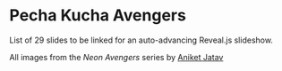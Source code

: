 # Pecha Kucha Avengers

List of 29 slides to be linked for an auto-advancing Reveal.js slideshow.

All images from the *Neon Avengers* series by [Aniket Jatav](https://www.instagram.com/aniketjatav/)